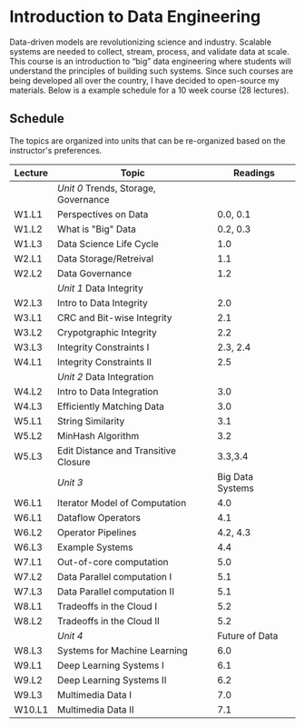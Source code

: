 # Introduction to Data Engineering
Data-driven models are revolutionizing science and industry. Scalable systems are needed to collect, stream, process, 
and validate data at scale. This course is an introduction to “big” data engineering where students will 
understand the principles of building such systems. Since such courses are being developed all over the country,
I have decided to open-source my materials. Below is a example schedule for a 10 week course (28 lectures).

## Schedule 
The topics are organized into units that can be re-organized based on the instructor's preferences.

| Lecture | Topic | Readings |
|--------|---------| ------- |
| | *Unit 0* Trends, Storage, Governance|   |
| W1.L1 | Perspectives on Data | 0.0, 0.1 |
| W1.L2 | What is "Big" Data | 0.2, 0.3 |
| W1.L3 | Data Science Life Cycle | 1.0 |
| W2.L1 | Data Storage/Retreival | 1.1 |
| W2.L2 | Data Governance | 1.2 |
| | *Unit 1* Data Integrity|   |
| W2.L3 | Intro to Data Integrity | 2.0 |
| W3.L1 | CRC and Bit-wise Integrity | 2.1 |
| W3.L2 | Crypotgraphic Integrity | 2.2 |
| W3.L3 | Integrity Constraints I | 2.3, 2.4 |
| W4.L1 | Integrity Constraints II | 2.5 |
| | *Unit 2* Data Integration|   |
| W4.L2 | Intro to Data Integration | 3.0 |
| W4.L3 | Efficiently Matching Data | 3.0 |
| W5.L1 | String Similarity | 3.1 |
| W5.L2 | MinHash Algorithm | 3.2 |
| W5.L3 | Edit Distance and Transitive Closure | 3.3,3.4 |
| | *Unit 3* | Big Data Systems  |
| W6.L1 | Iterator Model of Computation | 4.0 |
| W6.L1 | Dataflow Operators | 4.1 |
| W6.L2 | Operator Pipelines | 4.2, 4.3 |
| W6.L3 | Example Systems | 4.4 |
| W7.L1 | Out-of-core computation | 5.0 |
| W7.L2 | Data Parallel computation I | 5.1 |
| W7.L3 | Data Parallel computation II | 5.1 |
| W8.L1 | Tradeoffs in the Cloud I | 5.2 |
| W8.L2 | Tradeoffs in the Cloud II | 5.2 |
| | *Unit 4* | Future of Data  |
| W8.L3 | Systems for Machine Learning | 6.0 |
| W9.L1 | Deep Learning Systems I | 6.1 |
| W9.L2 | Deep Learning Systems II | 6.2 |
| W9.L3 | Multimedia Data I | 7.0 |
| W10.L1 | Multimedia Data II | 7.1 |
